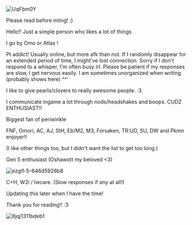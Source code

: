 ![UqFbm0Y](https://github.com/user-attachments/assets/beb2a045-cc97-4a39-b913-854a05251d7b)


Please read before inting! :)




Hello!!
Just a simple person who likes a lot of things

I go by Omo or Atlas !

Pt addict! Usually online, but more afk than not. If I randomly disappear for an extended period of time, I might've lost connection. Sorry if I don't respond to a whisper, I'm often busy irl. Please be patient if my responses are slow, I get nervous easily. I am sometimes unorganized when writing (probably shows here) ^^'

I like to give pearls/clovers to really awesome people. :3

I communicate ingame a lot through nods/headshakes and boops.
CUDZ ENTHUSIAST!!

Biggest fan of periwinkle


FNF, Omori, AC, AJ, StH, Eb/M2, M3, Forsaken, TR:UD, SU, DW and Pkmn enjoyer!! 

(I like other things too, but I didn't want the list to get too long.)

Gen 5 enthusiast (Oshawott my beloved <3)

![ezgif-5-646d5926b8](https://github.com/user-attachments/assets/e26ba1ed-bc16-449c-a3b6-67e2e59c7ba9)


C+H, W2i / Iwcare. (Slow responses if any at all!)


Updating this later when I have the time!

Thank you for reading!! :3 

![8jqj1311bdeb1](https://github.com/user-attachments/assets/c3e4bdf8-cba3-4cc8-a268-1081583b02ef)


